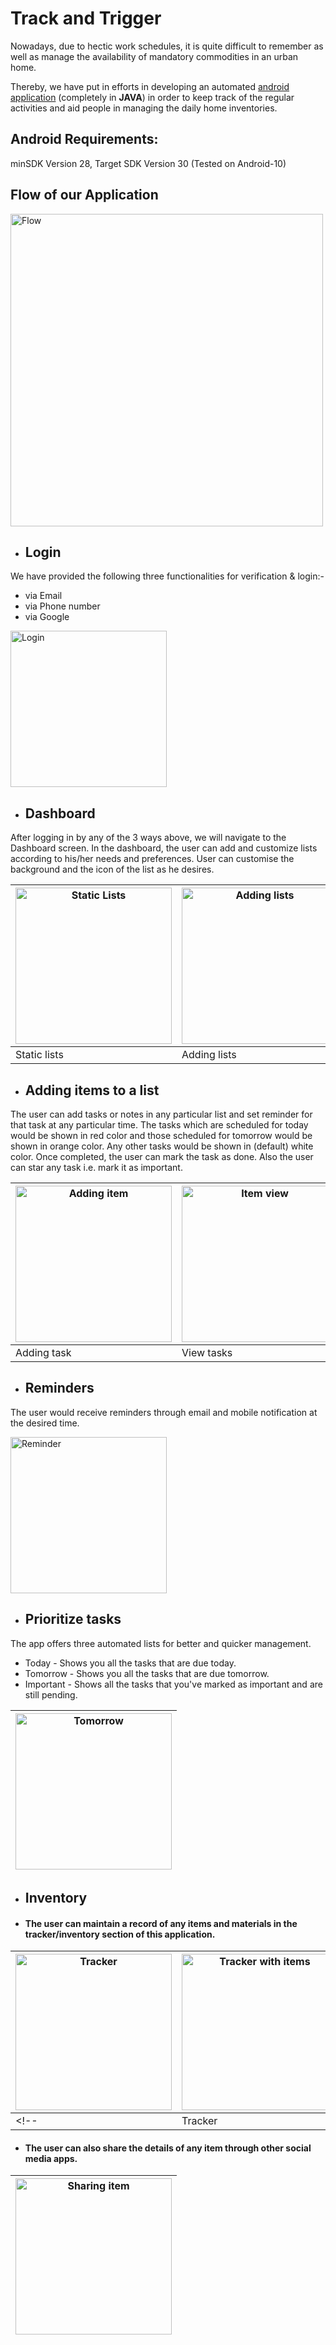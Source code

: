 # Track and Trigger

Nowadays, due to hectic work schedules, it is quite difficult to remember as well as manage the availability of mandatory commodities in an urban home.

Thereby, we have put in efforts in developing an automated <u>android application</u> (completely in **JAVA**) in order to keep track of the regular activities and aid people in managing the daily home inventories.

## Android Requirements:

minSDK Version 28, Target SDK Version 30
(Tested on Android-10)

## Flow of our Application

<!-- ![Flow](/images/image7.png) -->
<img src="/images/image7.png" alt="Flow" width="500"/>

- ## Login

We have provided the following three functionalities for verification & login:- <br />

- via Email <br />
- via Phone number <br />
- via Google <br />

<img src="/images/image2.jpg" alt="Login" width="250"/>

- ## Dashboard

After logging in by any of the 3 ways above, we will navigate to the Dashboard screen. In the dashboard, the user can add and customize lists according to his/her needs and preferences. User can customise the background and the icon of the list as he desires.

| <img src="/images/image22.jpg" alt="Static Lists" width="250"/> | <img src="/images/image18.jpg" alt="Adding lists" width="250"/> | <img src="/images/image3.jpg" alt="Dashboard" width="250"/> |
| ------------------------------------ | ------------------------------------ | -------------------------------- |
| Static lists | Adding lists | Dashboard |

- ## Adding items to a list

The user can add tasks or notes in any particular list and set reminder for that task
at any particular time. The tasks which are scheduled for today would be shown in red color and those scheduled for tomorrow would be shown in orange color. Any other tasks would be shown in (default) white color. Once completed, the user can mark the task as done. Also the user can star any task i.e. mark it as important.

| <img src="/images/image9.jpg" alt="Adding item" width="250"/> | <img src="/images/image8.jpg" alt="Item view" width="250"/> | <img src="/images/image20.jpg" alt="Strike out item" width="250"/> |
| ---------------------------------- | -------------------------------- | ---------------------------------------- |
| Adding task | View tasks | Mark task as done |

- ## Reminders

The user would receive reminders through email and mobile notification at the desired time.

<!-- ![Reminder](/images/.jpg) -->
<img src="/images/image19.jpg" alt="Reminder" width="250"/>

- ## Prioritize tasks

The app offers three automated lists for better and quicker management.

- Today - Shows you all the tasks that are due today.
- Tomorrow - Shows you all the tasks that are due tomorrow.
- Important - Shows all the tasks that you've marked as important and are still pending.

<!-- <img src="/images/image11.jpg" alt="Today" width="300"/> -->
<!-- <img src="/images/image11.jpg" alt="Today" width="300"/> -->

<!-- | ![Today](/images/.jpg) | ![Tomorrow](/images/.jpg) | ![Important](/images/.jpg) |
| ---------------------- | ------------------------- | -------------------------- |
| Today's tasks          | Tomorrow's tasks          | Important tasks            | -->

| <img src="/images/image13.jpg" alt="Tomorrow" width="250"/> |
| ----------------------------------------------------------- |


- ## Inventory

- #### The user can maintain a record of any items and materials in the tracker/inventory section of this application.

| <img src="/images/image6.jpg" alt="Tracker" width="250"/> | <img src="/images/image4.jpg" alt="Tracker with items" width="250"/> | <img src="/images/image17.jpg" alt="Adding items" width="250"/> |
| ---------------------------------- | -------------------------------- | ---------------------------------------- |
<!-- | Tracker | Tracker with items | Mark task as done | -->

- #### The user can also share the details of any item through other social media apps.

|<img src="/images/image15.jpg" alt="Sharing item" width="250"/>|
|---------------|
